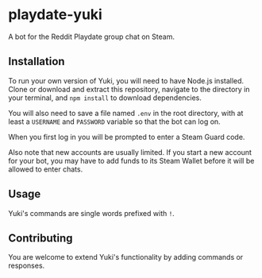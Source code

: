 # playdate-yuki

A bot for the Reddit Playdate group chat on Steam.

## Installation

To run your own version of Yuki, you will need to have Node.js installed. Clone or download and extract this repository, navigate to the directory in your terminal, and `npm install` to download dependencies.

You will also need to save a file named `.env` in the root directory, with at least a `USERNAME` and `PASSWORD` variable so that the bot can log on.

When you first log in you will be prompted to enter a Steam Guard code.

Also note that new accounts are usually limited. If you start a new account for your bot, you may have to add funds to its Steam Wallet before it will be allowed to enter chats.

## Usage

Yuki's commands are single words prefixed with `!`.

## Contributing

You are welcome to extend Yuki's functionality by adding commands or responses.
